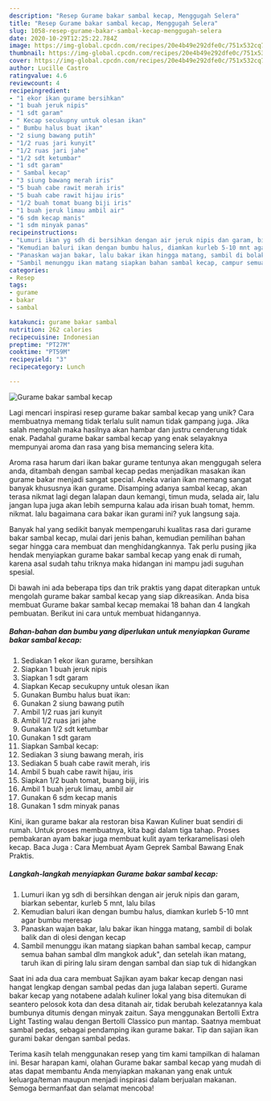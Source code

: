 ```yaml
---
description: "Resep Gurame bakar sambal kecap, Menggugah Selera"
title: "Resep Gurame bakar sambal kecap, Menggugah Selera"
slug: 1058-resep-gurame-bakar-sambal-kecap-menggugah-selera
date: 2020-10-29T12:25:22.784Z
image: https://img-global.cpcdn.com/recipes/20e4b49e292dfe0c/751x532cq70/gurame-bakar-sambal-kecap-foto-resep-utama.jpg
thumbnail: https://img-global.cpcdn.com/recipes/20e4b49e292dfe0c/751x532cq70/gurame-bakar-sambal-kecap-foto-resep-utama.jpg
cover: https://img-global.cpcdn.com/recipes/20e4b49e292dfe0c/751x532cq70/gurame-bakar-sambal-kecap-foto-resep-utama.jpg
author: Lucille Castro
ratingvalue: 4.6
reviewcount: 4
recipeingredient:
- "1 ekor ikan gurame bersihkan"
- "1 buah jeruk nipis"
- "1 sdt garam"
- " Kecap secukupny untuk olesan ikan"
- " Bumbu halus buat ikan"
- "2 siung bawang putih"
- "1/2 ruas jari kunyit"
- "1/2 ruas jari jahe"
- "1/2 sdt ketumbar"
- "1 sdt garam"
- " Sambal kecap"
- "3 siung bawang merah iris"
- "5 buah cabe rawit merah iris"
- "5 buah cabe rawit hijau iris"
- "1/2 buah tomat buang biji iris"
- "1 buah jeruk limau ambil air"
- "6 sdm kecap manis"
- "1 sdm minyak panas"
recipeinstructions:
- "Lumuri ikan yg sdh di bersihkan dengan air jeruk nipis dan garam, biarkan sebentar, kurleb 5 mnt, lalu bilas"
- "Kemudian baluri ikan dengan bumbu halus, diamkan kurleb 5-10 mnt agar bumbu meresap"
- "Panaskan wajan bakar, lalu bakar ikan hingga matang, sambil di bolak balik dan di olesi dengan kecap"
- "Sambil menunggu ikan matang siapkan bahan sambal kecap, campur semua bahan sambal dlm mangkok aduk&#34;, dan setelah ikan matang, taruh ikan di piring lalu siram dengan sambal dan siap tuk di hidangkan"
categories:
- Resep
tags:
- gurame
- bakar
- sambal

katakunci: gurame bakar sambal 
nutrition: 262 calories
recipecuisine: Indonesian
preptime: "PT27M"
cooktime: "PT59M"
recipeyield: "3"
recipecategory: Lunch

---
```



![Gurame bakar sambal kecap](https://img-global.cpcdn.com/recipes/20e4b49e292dfe0c/751x532cq70/gurame-bakar-sambal-kecap-foto-resep-utama.jpg)

Lagi mencari inspirasi resep gurame bakar sambal kecap yang unik? Cara membuatnya memang tidak terlalu sulit namun tidak gampang juga. Jika salah mengolah maka hasilnya akan hambar dan justru cenderung tidak enak. Padahal gurame bakar sambal kecap yang enak selayaknya mempunyai aroma dan rasa yang bisa memancing selera kita.

Aroma rasa harum dari ikan bakar gurame tentunya akan menggugah selera anda, ditambah dengan sambal kecap pedas menjadikan masakan ikan gurame bakar menjadi sangat special. Aneka varian ikan memang sangat banyak khususnya ikan gurame. Disamping adanya sambal kecap, akan terasa nikmat lagi degan lalapan daun kemangi, timun muda, selada air, lalu jangan lupa juga akan lebih sempurna kalau ada irisan buah tomat, hemm. nikmat. lalu bagaimana cara bakar ikan gurami ini? yuk langsung saja.

Banyak hal yang sedikit banyak mempengaruhi kualitas rasa dari gurame bakar sambal kecap, mulai dari jenis bahan, kemudian pemilihan bahan segar hingga cara membuat dan menghidangkannya. Tak perlu pusing jika hendak menyiapkan gurame bakar sambal kecap yang enak di rumah, karena asal sudah tahu triknya maka hidangan ini mampu jadi suguhan spesial.


Di bawah ini ada beberapa tips dan trik praktis yang dapat diterapkan untuk mengolah gurame bakar sambal kecap yang siap dikreasikan. Anda bisa membuat Gurame bakar sambal kecap memakai 18 bahan dan 4 langkah pembuatan. Berikut ini cara untuk membuat hidangannya.

<!--inarticleads1-->

##### Bahan-bahan dan bumbu yang diperlukan untuk menyiapkan Gurame bakar sambal kecap:

1. Sediakan 1 ekor ikan gurame, bersihkan
1. Siapkan 1 buah jeruk nipis
1. Siapkan 1 sdt garam
1. Siapkan  Kecap secukupny untuk olesan ikan
1. Gunakan  Bumbu halus buat ikan:
1. Gunakan 2 siung bawang putih
1. Ambil 1/2 ruas jari kunyit
1. Ambil 1/2 ruas jari jahe
1. Gunakan 1/2 sdt ketumbar
1. Gunakan 1 sdt garam
1. Siapkan  Sambal kecap:
1. Sediakan 3 siung bawang merah, iris
1. Sediakan 5 buah cabe rawit merah, iris
1. Ambil 5 buah cabe rawit hijau, iris
1. Siapkan 1/2 buah tomat, buang biji, iris
1. Ambil 1 buah jeruk limau, ambil air
1. Gunakan 6 sdm kecap manis
1. Gunakan 1 sdm minyak panas


Kini, ikan gurame bakar ala restoran bisa Kawan Kuliner buat sendiri di rumah. Untuk proses membuatnya, kita bagi dalam tiga tahap. Proses pembakaran ayam bakar juga membuat kulit ayam terkaramelisasi oleh kecap. Baca Juga : Cara Membuat Ayam Geprek Sambal Bawang Enak Praktis. 

<!--inarticleads2-->

##### Langkah-langkah menyiapkan Gurame bakar sambal kecap:

1. Lumuri ikan yg sdh di bersihkan dengan air jeruk nipis dan garam, biarkan sebentar, kurleb 5 mnt, lalu bilas
1. Kemudian baluri ikan dengan bumbu halus, diamkan kurleb 5-10 mnt agar bumbu meresap
1. Panaskan wajan bakar, lalu bakar ikan hingga matang, sambil di bolak balik dan di olesi dengan kecap
1. Sambil menunggu ikan matang siapkan bahan sambal kecap, campur semua bahan sambal dlm mangkok aduk&#34;, dan setelah ikan matang, taruh ikan di piring lalu siram dengan sambal dan siap tuk di hidangkan


Saat ini ada dua cara membuat Sajikan ayam bakar kecap dengan nasi hangat lengkap dengan sambal pedas dan juga lalaban seperti. Gurame bakar kecap yang notabene adalah kuliner lokal yang bisa ditemukan di seantero pelosok kota dan desa ditanah air, tidak berubah kelezatannya kala bumbunya ditumis dengan minyak zaitun. Saya menggunakan Bertolli Extra Light Tasting walau dengan Bertolli Classico pun mantap. Saatnya membuat sambal pedas, sebagai pendamping ikan gurame bakar. Tip dan sajian ikan gurami bakar dengan sambal pedas. 

Terima kasih telah menggunakan resep yang tim kami tampilkan di halaman ini. Besar harapan kami, olahan Gurame bakar sambal kecap yang mudah di atas dapat membantu Anda menyiapkan makanan yang enak untuk keluarga/teman maupun menjadi inspirasi dalam berjualan makanan. Semoga bermanfaat dan selamat mencoba!

